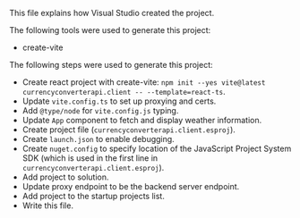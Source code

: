 This file explains how Visual Studio created the project.

The following tools were used to generate this project:
- create-vite

The following steps were used to generate this project:
- Create react project with create-vite: `npm init --yes vite@latest currencyconverterapi.client -- --template=react-ts`.
- Update `vite.config.ts` to set up proxying and certs.
- Add `@type/node` for `vite.config.js` typing.
- Update `App` component to fetch and display weather information.
- Create project file (`currencyconverterapi.client.esproj`).
- Create `launch.json` to enable debugging.
- Create `nuget.config` to specify location of the JavaScript Project System SDK (which is used in the first line in `currencyconverterapi.client.esproj`).
- Add project to solution.
- Update proxy endpoint to be the backend server endpoint.
- Add project to the startup projects list.
- Write this file.
